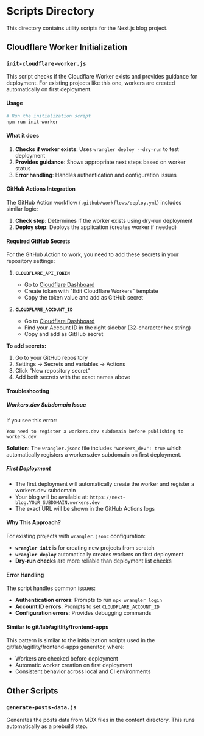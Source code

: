 # Scripts Directory

This directory contains utility scripts for the Next.js blog project.

## Cloudflare Worker Initialization

### `init-cloudflare-worker.js`

This script checks if the Cloudflare Worker exists and provides guidance for deployment. For existing projects like this one, workers are created automatically on first deployment.

#### Usage

```bash
# Run the initialization script
npm run init-worker
```

#### What it does

1. **Checks if worker exists**: Uses `wrangler deploy --dry-run` to test deployment
2. **Provides guidance**: Shows appropriate next steps based on worker status
3. **Error handling**: Handles authentication and configuration issues

#### GitHub Actions Integration

The GitHub Action workflow (`.github/workflows/deploy.yml`) includes similar logic:

1. **Check step**: Determines if the worker exists using dry-run deployment
2. **Deploy step**: Deploys the application (creates worker if needed)

#### Required GitHub Secrets

For the GitHub Action to work, you need to add these secrets in your repository settings:

1. **`CLOUDFLARE_API_TOKEN`**
   - Go to [Cloudflare Dashboard](https://dash.cloudflare.com/profile/api-tokens)
   - Create token with "Edit Cloudflare Workers" template
   - Copy the token value and add as GitHub secret

2. **`CLOUDFLARE_ACCOUNT_ID`**
   - Go to [Cloudflare Dashboard](https://dash.cloudflare.com)
   - Find your Account ID in the right sidebar (32-character hex string)
   - Copy and add as GitHub secret

**To add secrets:**
1. Go to your GitHub repository
2. Settings → Secrets and variables → Actions
3. Click "New repository secret"
4. Add both secrets with the exact names above

#### Troubleshooting

##### Workers.dev Subdomain Issue

If you see this error:
```
You need to register a workers.dev subdomain before publishing to workers.dev
```

**Solution**: The `wrangler.jsonc` file includes `"workers_dev": true` which automatically registers a workers.dev subdomain on first deployment.

##### First Deployment

- The first deployment will automatically create the worker and register a workers.dev subdomain
- Your blog will be available at: `https://next-blog.YOUR_SUBDOMAIN.workers.dev`
- The exact URL will be shown in the GitHub Actions logs

#### Why This Approach?

For existing projects with `wrangler.jsonc` configuration:

- **`wrangler init`** is for creating new projects from scratch
- **`wrangler deploy`** automatically creates workers on first deployment
- **Dry-run checks** are more reliable than deployment list checks

#### Error Handling

The script handles common issues:

- **Authentication errors**: Prompts to run `npx wrangler login`
- **Account ID errors**: Prompts to set `CLOUDFLARE_ACCOUNT_ID`
- **Configuration errors**: Provides debugging commands

#### Similar to git/lab/agitlity/frontend-apps

This pattern is similar to the initialization scripts used in the git/lab/agitlity/frontend-apps generator, where:

- Workers are checked before deployment
- Automatic worker creation on first deployment
- Consistent behavior across local and CI environments

## Other Scripts

### `generate-posts-data.js`

Generates the posts data from MDX files in the content directory. This runs automatically as a prebuild step. 
